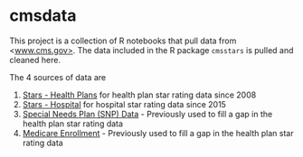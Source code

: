 # cmsdata

This project is a collection of R notebooks that pull data from <www.cms.gov>. The data included in the R package `cmsstars` is pulled and cleaned here.

The 4 sources of data are

1. [Stars - Health Plans](https://www.cms.gov/Medicare/Prescription-Drug-Coverage/PrescriptionDrugCovGenIn/PerformanceData) for health plan star rating data since 2008
2. [Stars - Hospital](https://data.cms.gov/provider-data/archived-data/hospitals) for hospital star rating data since 2015
3. [Special Needs Plan (SNP) Data](https://www.cms.gov/Research-Statistics-Data-and-Systems/Statistics-Trends-and-Reports/MCRAdvPartDEnrolData/Special-Needs-Plan-SNP-Data) - Previously used to fill a gap in the health plan star rating data
4. [Medicare Enrollment](https://www.cms.gov/Research-Statistics-Data-and-Systems/Statistics-Trends-and-Reports/MCRAdvPartDEnrolData/Monthly-Enrollment-by-Plan) - Previously used to fill a gap in the health plan star rating data

